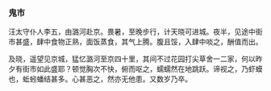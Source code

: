 <script type="text/javascript">
    var head = document.getElementsByTagName('head')[0];
    cssURL = '/public/article_1.css';
    linkTag = document.createElement('link');
    linkTag.href = cssURL;
    linkTag.setAttribute('type','text/css');
    linkTag.setAttribute('rel','stylesheet');
    head.appendChild(linkTag);
</script>
### 鬼市

汪太守仆人李五，由潞河赴京。畏暑，至晚步行，计天晓可进城。夜半，见途中街市甚盛，肆中食物正熟，面饭蒸食，其气上腾。腹且馁，入肆中啖之，酬值而出。

及晓，遥望见京城，猛忆潞河至京四十里，其间不过花园打尖草舍一二家，何以昨夕有街市如此盛耶？顿觉胸次不快，俯而呕之，蠕蠕然在地跳跃。谛视之，乃虾蟆也，蚯蚓蟠结甚多。心甚恶之，然亦无他患。又数岁乃卒。

